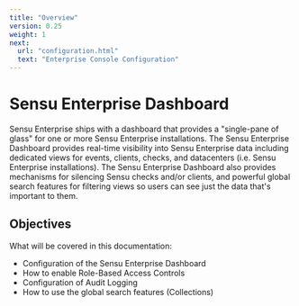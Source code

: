 ```yaml
---
title: "Overview"
version: 0.25
weight: 1
next:
  url: "configuration.html"
  text: "Enterprise Console Configuration"
---
```


# Sensu Enterprise Dashboard

Sensu Enterprise ships with a dashboard that provides a "single-pane of glass"
for one or more Sensu Enterprise installations. The Sensu Enterprise Dashboard
provides real-time visibility into Sensu Enterprise data including dedicated
views for events, clients, checks, and datacenters (i.e. Sensu Enterprise
installations). The Sensu Enterprise Dashboard also provides mechanisms for
silencing Sensu checks and/or clients, and powerful global search features for
filtering views so users can see just the data that's important to them.

## Objectives

What will be covered in this documentation:

- Configuration of the Sensu Enterprise Dashboard
- How to enable Role-Based Access Controls
- Configuration of Audit Logging
- How to use the global search features (Collections)
